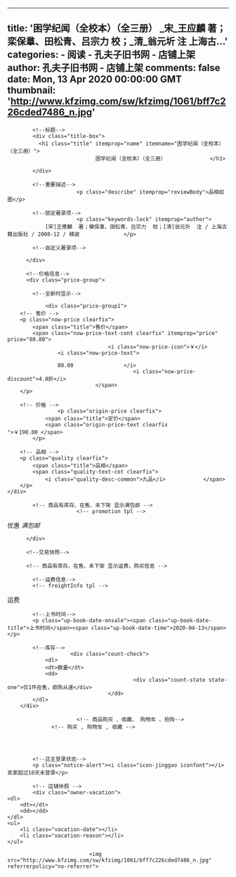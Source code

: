 
---
title: '困学纪闻（全校本）（全三册）
                            _宋_王应麟  著；栾保羣、田松青、吕宗力  校；_清_翁元圻  注
                            上海古...'
categories: 
    - 阅读
    - 孔夫子旧书网 - 店铺上架
author: 孔夫子旧书网 - 店铺上架
comments: false
date: Mon, 13 Apr 2020 00:00:00 GMT
thumbnail: 'http://www.kfzimg.com/sw/kfzimg/1061/bff7c226cded7486_n.jpg'
---

<div>   
<div class="base-info">

            <!--标题-->
            <div class="title-box">
              <h1 class="title" itemprop="name" itemname="困学纪闻（全校本）（全三册）">
                                困学纪闻（全校本）（全三册）              </h1>
              
            </div>

            <!--重要描述-->
                          <p class="describe" itemprop="reviewBody">品相如图</p>
            
            <!--锁定著录项-->
                          <p class="keywords-lock" itemprop="author">
                [宋]王應麟  著；欒保羣、田松青、吕宗力  校；[清]翁元圻  注 / 上海古籍出版社 / 2008-12 / 精装              </p>
            
            <!--自定义著录项-->
            
          </div>

          <!--价格信息-->
          <div class="price-group">

            <!--全新时显示-->
            
                <div class="price-group1">
        <!-- 售价 -->
        <p class="now-price clearfix">
            <span class="title">售价</span>
            <span class="now-price-text-cont clearfix" itemprop="price" price="80.00">
                                    <i class="now-price-icon">￥</i>
                    <i class="now-price-text">
                
                    80.00                </i>
                                            <i class="now-price-discount">4.0折</i>
                                </span>
        </p>

        <!-- 价格 -->
                    <p class="origin-price clearfix">
                <span class="title">定价</span>
                <span class="origin-price-text clearfix  ">￥198.00 </span>
            </p>
        
        <!-- 品相 -->
        <p class="quality clearfix">
            <span class="title">品相</span>
            <span class="quality-text-cot clearfix">
                <i class="quality-desc-common">九品</i>            </span>
        </p>
    </div>

            <!-- 商品有库存、在售、未下架 显示满包邮 -->
                          <!-- promotion tpl -->
<div class="price-group2 br-t1">
    <p class="promotion">
        <span class="title">优惠</span>
        <span class="promotion-text">
        <i class="icon-manbaoyou">满包邮</i>
        <a class="exp-discount-txt" href="http://book.kongfz.com/238901/1885932297/undefined"></a>
        </span>
    </p>
</div>
            
          </div>

          <!--交易快照-->
          
          <!-- 商品有库存、在售、未下架 显示运费，购买信息 -->
          
            <!--运费信息-->
            <!-- freightInfo tpl -->
<div class="carry" id="carry-box">
    <div class="carry-title"><span>运费</span></div>
    <div class="carry-cont">
        <div class="send-from"></div>
        <span class="right_txt">
            <span class="sel_text">
                <span class="city-picker pos_info red_d0" style="display: none;">
                    <label class="error"><span class="red_arrow"></span>请选择所在地</label>
                </span>
                 <span class="pull-right m_t10 iconfont_order icon_jt_down_black city-picker-input" data-toggle="city-picker"></span>
                <span class="iconfont">
                    <i class="icon-xiala"></i>
                    <i class="icon-shangshou"></i>
                </span>
            </span>
        </span>
        <div class="express-wrapper"></div>
    </div>
</div>

            <!--上书时间-->
            <p class="up-book-date-onsale"><span class="up-book-date-title">上书时间</span><span class="up-book-date-time">2020-04-13</span> </p>

            <!--库存-->
                        <div class="count-check">
                <dl>
                <dt>数量</dt>
                <dd>
                                            <div class="count-state state-one">仅1件在售，欲购从速</div>
                                    </dd>
            </dl>
        </div>

                          <!-- 商品购买 、收藏、 购物车 、抢购-->
                  <!-- 购买 , 购物车 , 收藏 -->
    
    

            
            <!--店主登录状态-->
            <p class="notice-alert"><i class="icon-jinggao iconfont"></i>卖家超过10天未登录</p>

            <!-- 店铺休假 -->
            <div class="owner-vacation">
    <dl>
        <dt></dt>
        <dd></dd>
    </dl>
    <ul>
        <li class="vacation-date"></li>
        <li class="vacation-reason"></li>
    </ul>
</div>


          
          
                              <img src="http://www.kfzimg.com/sw/kfzimg/1061/bff7c226cded7486_n.jpg" referrerpolicy="no-referrer">  
</div>
            